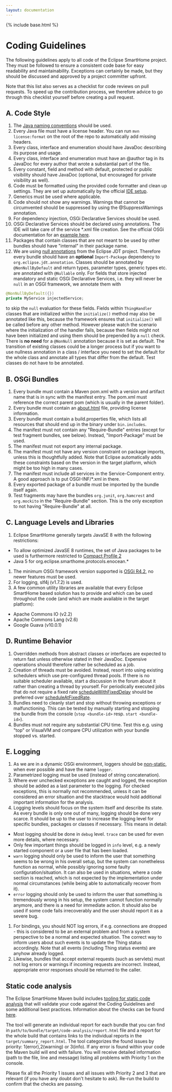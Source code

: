 ```yaml
---
layout: documentation
---
```


{% include base.html %}

# Coding Guidelines

The following guidelines apply to all code of the Eclipse SmartHome project. They must be followed to ensure a consistent code base for easy readability and maintainability.
Exceptions can certainly be made, but they should be discussed and approved by a project committer upfront.

Note that this list also serves as a checklist for code reviews on pull requests. To speed up the contribution process, we therefore advice to go through this checklist yourself before creating a pull request.

## A. Code Style

1. The [Java naming conventions](http://java.about.com/od/javasyntax/a/nameconventions.htm) should be used.
1. Every Java file must have a license header. You can run ```mvn license:format``` on the root of the repo to automatically add missing headers.
1. Every class, interface and enumeration should have JavaDoc describing its purpose and usage.
1. Every class, interface and enumeration must have an @author tag in its JavaDoc for every author that wrote a substantial part of the file.
1. Every constant, field and method with default, protected or public visibility should have JavaDoc (optional, but encouraged for private visibility as well).
1. Code must be formatted using the provided code formatter and clean up settings. They are set up automatically by the official [IDE setup](ide.html).
1. Generics must be used where applicable.
1. Code should not show any warnings. Warnings that cannot be circumvented should be suppressed by using the @SuppressWarnings annotation. 
1. For dependency injection, OSGi Declarative Services should be used.
1. OSGi Declarative Services should be declared using annotations. The IDE will take care of the service *.xml file creation. See the official OSGi documentation for an [example here](http://enroute.osgi.org/services/org.osgi.service.component.html).
1. Packages that contain classes that are not meant to be used by other bundles should have "internal" in their package name.
1. We are using [null annotations](https://wiki.eclipse.org/JDT_Core/Null_Analysis) from the Eclipse JDT project. Therefore every bundle should have an **optional** `Import-Package` dependency to `org.eclipse.jdt.annotation`.
Classes should be annotated by `@NonNullByDefault` and return types, parameter types, generic types etc. are annotated with `@Nullable` only.
For fields that store injected mandatory and static OSGi Declarative Services, i.e. they will never be `null` in an OSGI framework, we annotate them with

```java
@NonNullByDefault({})
private MyService injectedService;
```

to skip the `null` evaluation for these fields.
Fields within `ThingHandler` classes that are initialized within the `initialize()` method may also be annotated like this, because the framework ensures that `initialize()` will be called before any other method. However please watch the scenario where the initialization of the handler fails, because then fields might not have been initialized and using them should be prepended by a `null` check.
There is **no need** for a `@NonNull` annotation because it is set as default.
The transition of existing classes could be a longer process but if you want to use nullness annotation in a class / interface you need to set the default for the whole class and annotate all types that differ from the default.
Test classes do not have to be annotated.

## B. OSGi Bundles

1. Every bundle must contain a Maven pom.xml with a version and artifact name that is in sync with the manifest entry. The pom.xml must reference the correct parent pom (which is usually in the parent folder).
1. Every bundle must contain an [about.html](https://eclipse.org/legal/epl/about.php) file, providing license information.
1. Every bundle must contain a build.properties file, which lists all resources that should end up in the binary under ```bin.includes```.
1. The manifest must not contain any "Require-Bundle" entries (except for test fragment bundles, see below). Instead, "Import-Package" must be used.
1. The manifest must not export any internal package.
1. The manifest must not have any version constraint on package imports, unless this is thoughtfully added. Note that Eclipse automatically adds these constraints based on the version in the target platform, which might be too high in many cases.
1. The manifest must include all services in the Service-Component entry. A good approach is to put OSGI-INF/*.xml in there.
1. Every exported package of a bundle must be imported by the bundle itself again.
1. Test fragments may have the bundles `org.junit`, `org.hamcrest` and `org.mockito` in the "Require-Bundle" section. This is the only exception to not having "Require-Bundle" at all.

## C. Language Levels and Libraries

1. Eclipse SmartHome generally targets JavaSE 8 with the following restrictions:
 * To allow optimized JavaSE 8 runtimes, the set of Java packages to be used is furthermore restricted to [Compact Profile 2](http://www.oracle.com/technetwork/java/embedded/resources/tech/compact-profiles-overview-2157132.html)
 * Java 5 for org.eclipse.smarthome.protocols.enocean.*
1. The minimum OSGi framework version supported is [OSGi R4.2](http://www.osgi.org/Download/Release4V42), no newer features must be used.
1. For logging, slf4j (v1.7.2) is used.
1. A few common utility libraries are available that every Eclipse SmartHome based solution has to provide and which can be used throughout the code (and which are made available in the target platform):
 - Apache Commons IO (v2.2)
 - Apache Commons Lang (v2.6)
 - Google Guava (v10.0.1)

## D. Runtime Behavior

1. Overridden methods from abstract classes or interfaces are expected to return fast unless otherwise stated in their JavaDoc. Expensive operations should therefore rather be scheduled as a job.
1. Creation of threads must be avoided. Instead, resort into using existing schedulers which use pre-configured thread pools. If there is no suitable scheduler available, start a discussion in the forum about it rather than creating a thread by yourself. For periodically executed jobs that do not require a fixed rate [scheduleWithFixedDelay](http://docs.oracle.com/javase/7/docs/api/java/util/concurrent/ScheduledExecutorService.html#scheduleWithFixedDelay(java.lang.Runnable,%20long,%20long,%20java.util.concurrent.TimeUnit)) should be preferred over [scheduleAtFixedRate](http://docs.oracle.com/javase/7/docs/api/java/util/concurrent/ScheduledExecutorService.html#scheduleAtFixedRate(java.lang.Runnable,%20long,%20long,%20java.util.concurrent.TimeUnit)).
1. Bundles need to cleanly start and stop without throwing exceptions or malfunctioning. This can be tested by manually starting and stopping the bundle from the console (```stop <bundle-id>``` resp. ```start <bundle-id>```).
1. Bundles must not require any substantial CPU time. Test this e.g. using "top" or VisualVM and compare CPU utilization with your bundle stopped vs. started.

## E. Logging

1. As we are in a dynamic OSGi environment, loggers should be [non-static](http://slf4j.org/faq.html#declared_static), when ever possible and have the name ```logger```.
1. Parametrized logging must be used (instead of string concatenation).
1. Where ever unchecked exceptions are caught and logged, the exception should be added as a last parameter to the logging. For checked exceptions, this is normally not recommended, unless it can be considered an error situation and the stacktrace would hold additional important information for the analysis.
1. Logging levels should focus on the system itself and describe its state. As every bundle is only one out of many, logging should be done very scarce. It should be up to the user to increase the logging level for specific bundles, packages or classes if necessary. This means in detail:
 - Most logging should be done in ```debug``` level. ```trace``` can be used for even more details, where necessary.
 - Only few important things should be logged in ```info``` level, e.g. a newly started component or a user file that has been loaded.
 - ```warn``` logging should only be used to inform the user that something seems to be wrong in his overall setup, but the system can nonetheless function as normal, while possibly ignoring some faulty configuration/situation. It can also be used in situations, where a code section is reached, which is not expected by the implementation under normal circumstances (while being able to automatically recover from it).
 - ```error``` logging should only be used to inform the user that something is tremendously wrong in his setup, the system cannot function normally anymore, and there is a need for immediate action. It should also be used if some code fails irrecoverably and the user should report it as a severe bug.
1. For bindings, you should NOT log errors, if e.g. connections are dropped - this is considered to be an external problem and from a system perspective to be a normal and expected situation. The correct way to inform users about such events is to update the Thing status accordingly. Note that all events (including Thing status events) are anyhow already logged.
1. Likewise, bundles that accept external requests (such as servlets) must not log errors or warnings if incoming requests are incorrect. Instead, appropriate error responses should be returned to the caller.

## Static code analysis

The Eclipse SmartHome Maven build includes [tooling for static code analysis](https://github.com/openhab/static-code-analysis) that will validate your code against the Coding Guidelines and some additional best practices. Information about the checks can be found [here](https://github.com/openhab/static-code-analysis/blob/master/docs/included-checks.md).

The tool will generate an individual report for each bundle that you can find in `path/to/bundle/target/code-analysis/report.html` file and a report for the whole build that contains links to the individual reports in the `target/summary_report.html`. The tool categorizes the found issues by priority: 1(error),2(warning) or 3(info). If any error is found within your code the Maven build will end with failure. You will receive detailed information (path to the file, line and message) listing all problems with Priority 1 on the console.

Please fix all the Priority 1 issues and all issues with Priority 2 and 3 that are relevant (if you have any doubt don't hesitate to ask). Re-run the build to confirm that the checks are passing.
